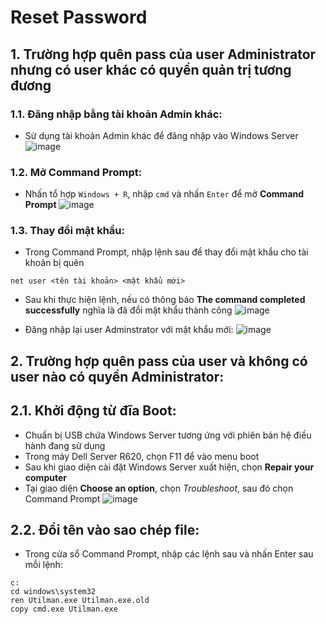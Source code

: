 # Reset Password
## 1. Trường hợp quên pass của user Administrator nhưng có user khác có quyền quản trị tương đương
### 1.1. Đăng nhập bằng tài khoản Admin khác:
- Sử dụng tài khoản Admin khác để đăng nhập vào Windows Server
![image](https://github.com/user-attachments/assets/84514a2a-3c2a-4a32-95ed-201b93222bda)

### 1.2. Mở Command Prompt:
- Nhấn tổ hợp `Windows + R`, nhập `cmd` và nhấn `Enter` để mở **Command Prompt**
![image](https://github.com/user-attachments/assets/c1ea3414-a08e-4e2c-93aa-e2cb63f47cdf)

### 1.3. Thay đổi mật khẩu:
- Trong Command Prompt, nhập lệnh sau để thay đổi mật khẩu cho tài khoản bị quên
```shell
net user <tên tài khoản> <mật khẩu mới>
```

- Sau khi thực hiện lệnh, nếu có thông báo **The command completed successfully** nghĩa là đã đổi mật khẩu thành công
![image](https://github.com/user-attachments/assets/db0a3bd1-a448-4a97-a074-faca8b10e66b)

- Đăng nhập lại user Adminstrator với mật khẩu mới:
![image](https://github.com/user-attachments/assets/78255957-7dad-434d-8c1b-7edd3d29a39d)

## 2. Trường hợp quên pass của user và không có user nào có quyền Administrator:
## 2.1. Khởi động từ đĩa Boot:
- Chuẩn bị USB chứa Windows Server tương ứng với phiên bản hệ điều hành đang sử dụng
- Trong máy Dell Server R620, chọn F11 để vào menu boot
- Sau khi giao diện cài đặt Windows Server xuất hiện, chọn **Repair your computer**
- Tại giao diện **Choose an option**, chọn *Troubleshoot*, sau đó chọn Command Prompt
![image](https://github.com/user-attachments/assets/d28848f7-27b4-4c25-bf04-db4071c2a363)

## 2.2. Đổi tên vào sao chép file:
- Trong cửa sổ Command Prompt, nhập các lệnh sau và nhấn Enter sau mỗi lệnh:
```
c:
cd windows\system32
ren Utilman.exe Utilman.exe.old
copy cmd.exe Utilman.exe
```
